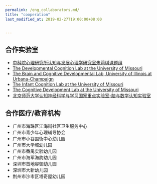 ```yaml
---
permalink: /eng_collaborators.md/
title: "cooperation"
last_modified_at: 2019-02-27T19:00:00+08:00


---
```


## 合作实验室

- [中科院心理研究所认知与发展心理学研究室朱莉琪课题组](http://sourcedb.psych.cas.cn/en/epsychexpert/200907/t20090714_2073871.html)
- [The Developmental Cognition Lab at the University of Missouri](http://mudevelopmentalcognitionlab.godaddysites.com/)
- [The Brain and Cognitive Developmental Lab, University of Illinois at Urbana-Champaign](http://labs.psychology.illinois.edu/BCDLab/BCDLab/Brain_and_Cognitive_Development_Lab_Homepage.html)
- [The Infant Cognition Lab at the University of Missouri](http://faculty.missouri.edu/luoy/)
- [The Cognitive Development Lab at the University of Missouri](http://faculty.missouri.edu/~gearyd/index.html) 
- [北京师范大学认知神经科学与学习国家重点实验室-脑与数学认知实验室](http://www.dweipsy.com/mathbrain/index.jsp)



## 合作医疗/教育机构
- 广州市海珠区江海街社区卫生服务中心
- 广州市青少年心理辅导协会
- 广州市小谷围街中心幼儿园
- 广州市大学城幼儿园
- 广州市番禺实验幼儿园
- 广州市海军海韵幼儿园
- 深圳市首地容御幼儿园
- 深圳市大新幼儿园
- 荆州市沙市区塔奇屋幼儿园
